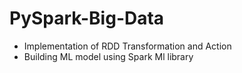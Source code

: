 # PySpark-Big-Data
- Implementation of RDD Transformation and Action 
- Building ML model using Spark Ml library
